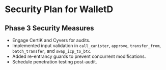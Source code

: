 # Security Plan for WalletD

## Phase 3 Security Measures
- Engage CertiK and Cyvers for audits.
- Implemented input validation in `call_canister`, `approve`, `transfer_from`, `batch_transfer`, and 
`swap_icp_to_btc`.
- Added re-entrancy guards to prevent concurrent modifications.
- Schedule penetration testing post-audit.
